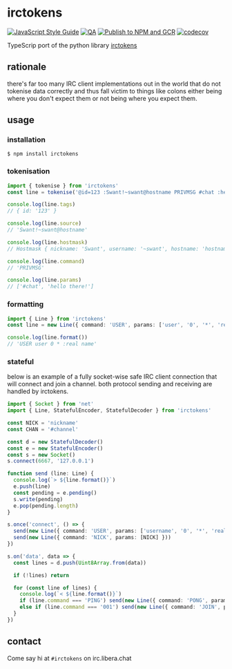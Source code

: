 # irctokens

[![JavaScript Style Guide](https://img.shields.io/badge/code_style-standard-brightgreen.svg)](https://standardjs.com)
[![QA](https://github.com/swantzter/irctokens-js/actions/workflows/qa.yml/badge.svg)](https://github.com/swantzter/irctokens-js/actions/workflows/qa.yml)
[![Publish to NPM and GCR](https://github.com/swantzter/irctokens-js/actions/workflows/publish.yml/badge.svg)](https://github.com/swantzter/irctokens-js/actions/workflows/publish.yml)
[![codecov](https://codecov.io/gh/swantzter/irctokens-js/branch/main/graph/badge.svg)](https://codecov.io/gh/swantzter/irctokens-js)

TypeScrip port of the python library [irctokens](https://github.com/jesopo/irctokens)

## rationale

there's far too many IRC client implementations out in the world that do not
tokenise data correctly and thus fall victim to things like colons either being
where you don't expect them or not being where you expect them.

## usage

### installation

`$ npm install irctokens`

### tokenisation
```typescript
import { tokenise } from 'irctokens'
const line = tokenise('@id=123 :Swant!~swant@hostname PRIVMSG #chat :hello there!')

console.log(line.tags)
// { id: '123' }

console.log(line.source)
// 'Swant!~swant@hostname'

console.log(line.hostmask)
// Hostmask { nickname: 'Swant', username: '~swant', hostname: 'hostname' }

console.log(line.command)
// 'PRIVMSG'

console.log(line.params)
// ['#chat', 'hello there!']
```

### formatting

```typescript
import { Line } from 'irctokens'
const line = new Line({ command: 'USER', params: ['user', '0', '*', 'real name'] })

console.log(line.format())
// 'USER user 0 * :real name'
```

### stateful

below is an example of a fully socket-wise safe IRC client connection that will
connect and join a channel. both protocol sending and receiving are handled by
irctokens.

```typescript
import { Socket } from 'net'
import { Line, StatefulEncoder, StatefulDecoder } from 'irctokens'

const NICK = 'nickname'
const CHAN = '#channel'

const d = new StatefulDecoder()
const e = new StatefulEncoder()
const s = new Socket()
s.connect(6667, '127.0.0.1')

function send (line: Line) {
  console.log(`> ${line.format()}`)
  e.push(line)
  const pending = e.pending()
  s.write(pending)
  e.pop(pending.length)
}

s.once('connect', () => {
  send(new Line({ command: 'USER', params: ['username', '0', '*', 'real name'] }))
  send(new Line({ command: 'NICK', params: [NICK] }))
})

s.on('data', data => {
  const lines = d.push(Uint8Array.from(data))

  if (!lines) return

  for (const line of lines) {
    console.log(`< ${line.format()}`)
    if (line.command === 'PING') send(new Line({ command: 'PONG', params: [line.params[0]] }))
    else if (line.command === '001') send(new Line({ command: 'JOIN', params: [CHAN] }))
  }
})
```

## contact

Come say hi at `#irctokens` on irc.libera.chat
